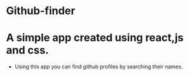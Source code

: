 # Github-finder
# A simple app created using react,js and css. 
* Using this app you can find github profiles by searching their names.
